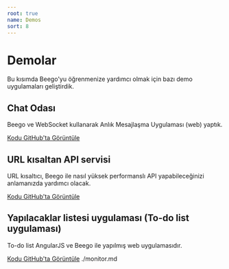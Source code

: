 ```yaml
---
root: true
name: Demos
sort: 8
---
```


# Demolar

Bu kısımda Beego'yu öğrenmenize yardımcı olmak için bazı demo uygulamaları  geliştirdik.

## Chat Odası

Beego ve WebSocket kullanarak Anlık Mesajlaşma Uygulaması (web) yaptık.

[Kodu GitHub'ta Görüntüle](https://github.com/beego/samples/tree/master/WebIM)

## URL kısaltan API servisi

URL kısaltıcı, Beego ile nasıl yüksek performanslı API yapabileceğinizi anlamanızda yardımcı olacak.

[Kodu GitHub'ta Görüntüle](https://github.com/beego/samples/tree/master/shorturl)

## Yapılacaklar listesi uygulaması (To-do list uygulaması)

To-do list AngularJS ve Beego ile yapılmış web uygulamasıdır.

[Kodu GitHub'ta Görüntüle](https://github.com/beego/samples/tree/master/todo)
./monitor.md
